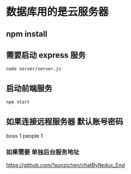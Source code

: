# 数据库用的是云服务器

## npm install
## 需要启动 express 服务

`node server/server.js `

## 启动前端服务

`npm start`

##  如果连接远程服务器 默认账号密码
boss 1
people 1
### 如果需要 单独后台服务地址
https://github.com/1sunzichen/chatByRedux_End

